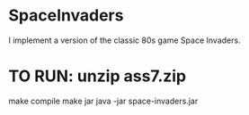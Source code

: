 # SpaceInvaders
 I implement a version of the classic 80s game Space Invaders.
 
 # TO RUN: unzip ass7.zip 
make compile
make jar
java -jar space-invaders.jar
